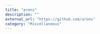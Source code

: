 ```yaml
---
title: "arons"
description: ""
external_url: "https://github.com/arons"
category: "Miscellaneous"
---
```

